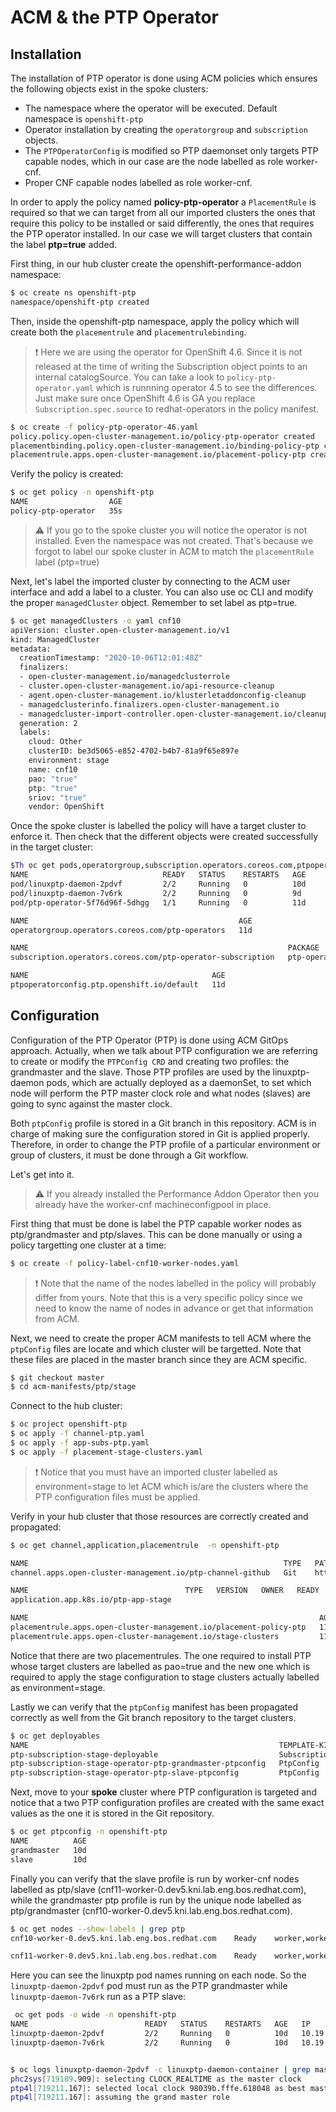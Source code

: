 # ACM & the PTP Operator

## Installation

The installation of PTP operator is done using ACM policies which ensures the following objects exist in the spoke clusters:

* The namespace where the operator will be executed. Default namespace is `openshift-ptp`
* Operator installation by creating the `operatorgroup` and `subscription` objects.
* The `PTPOperatorConfig` is modified so PTP daemonset only targets PTP capable nodes, which in our case are the node labelled as role worker-cnf.
* Proper CNF capable nodes labelled as role worker-cnf.

In order to apply the policy named **policy-ptp-operator** a `PlacementRule` is required so that we can target from all our imported clusters the ones that require this policy to be installed or said differently, the ones that requires the PTP operator installed. In our case we will target clusters that contain the label **ptp=true** added.

First thing, in our hub cluster create the openshift-performance-addon namespace:

```sh
$ oc create ns openshift-ptp
namespace/openshift-ptp created
```

Then, inside the openshift-ptp namespace, apply the policy which will create both the `placementrule` and `placementrulebinding`.

> :exclamation: Here we are using the operator for OpenShift 4.6. Since it is not released at the time of writing the Subscription object points to an internal catalogSource. You can take a look to `policy-ptp-operator.yaml` which is runnning operator 4.5 to see the differences. Just make sure once OpenShift 4.6 is GA you replace `Subscription.spec.source` to redhat-operators in the policy manifest.

```sh
$ oc create -f policy-ptp-operator-46.yaml 
policy.policy.open-cluster-management.io/policy-ptp-operator created
placementbinding.policy.open-cluster-management.io/binding-policy-ptp created
placementrule.apps.open-cluster-management.io/placement-policy-ptp created
```

Verify the policy is created:

```sh
$ oc get policy -n openshift-ptp
NAME                  AGE
policy-ptp-operator   35s
```

> :warning: If you go to the spoke cluster you will notice the operator is not installed. Even the namespace was not created. That's because we forgot to label our spoke cluster in ACM to match the `placementRule` label (ptp=true)

Next, let's label the imported cluster by connecting to the ACM user interface and add a label to a cluster. You can also use oc CLI and modify the proper `managedCluster` object. Remember to set label as ptp=true.

```sh
$ oc get managedClusters -o yaml cnf10
apiVersion: cluster.open-cluster-management.io/v1
kind: ManagedCluster
metadata:
  creationTimestamp: "2020-10-06T12:01:48Z"
  finalizers:
  - open-cluster-management.io/managedclusterrole
  - cluster.open-cluster-management.io/api-resource-cleanup
  - agent.open-cluster-management.io/klusterletaddonconfig-cleanup
  - managedclusterinfo.finalizers.open-cluster-management.io
  - managedcluster-import-controller.open-cluster-management.io/cleanup
  generation: 2
  labels:
    cloud: Other
    clusterID: be3d5065-e852-4702-b4b7-81a9f65e897e
    environment: stage
    name: cnf10
    pao: "true"
    ptp: "true"
    sriov: "true"
    vendor: OpenShift
```

Once the spoke cluster is labelled the policy will have a target cluster to enforce it. Then check that the different objects were created successfully in the target cluster:

```sh
$Th oc get pods,operatorgroup,subscription.operators.coreos.com,ptpoperatorconfig -n openshift-ptp
NAME                              READY   STATUS    RESTARTS   AGE
pod/linuxptp-daemon-2pdvf         2/2     Running   0          10d
pod/linuxptp-daemon-7v6rk         2/2     Running   0          9d
pod/ptp-operator-5f76d96f-5dhgg   1/1     Running   0          11d

NAME                                               AGE
operatorgroup.operators.coreos.com/ptp-operators   11d

NAME                                                          PACKAGE        SOURCE                       CHANNEL
subscription.operators.coreos.com/ptp-operator-subscription   ptp-operator   performance-addon-operator   4.6

NAME                                         AGE
ptpoperatorconfig.ptp.openshift.io/default   11d
```




## Configuration

Configuration of the PTP Operator (PTP) is done using ACM GitOps approach. Actually, when we talk about PTP configuration we are referring to create or modify the `PTPConfig CRD` and creating two profiles: the grandmaster and the slave. Those PTP profiles are used by the linuxptp-daemon pods, which are actually deployed as a daemonSet, to set which node will perform the PTP master clock role and what nodes (slaves) are going to sync against the master clock.

Both `ptpConfig` profile is stored in a Git branch in this repository. ACM is in charge of making sure the configuration stored in Git is applied properly. Therefore, in order to change the PTP profile of a particular environment or group of clusters, it must be done through a Git workflow.

Let's get into it.

> :warning: If you already installed the Performance Addon Operator then you already have the worker-cnf machineconfigpool in place.

First thing that must be done is label the PTP capable worker nodes as ptp/grandmaster and ptp/slaves. This can be done manually or using a policy targetting one cluster at a time:

```sh
$ oc create -f policy-label-cnf10-worker-nodes.yaml
```
> :exclamation: Note that the name of the nodes labelled in the policy will probably differ from yours. Note that this is a very specific policy since we need to know the name of nodes in advance or get that information from ACM. 

Next, we need to create the proper ACM manifests to tell ACM where the `ptpConfig` files are locate and which cluster will be targetted. Note that these files are placed in the master branch since they are ACM specific.

```sh
$ git checkout master
$ cd acm-manifests/ptp/stage
```
Connect to the hub cluster:

```sh
$ oc project openshift-ptp
$ oc apply -f channel-ptp.yaml
$ oc apply -f app-subs-ptp.yaml
$ oc apply -f placement-stage-clusters.yaml
```
> :exclamation: Notice that you must have an imported cluster labelled as environment=stage to let ACM which is/are the clusters where the PTP configuration files must be applied.

Verify in your hub cluster that those resources are correctly created and propagated:

```sh
$ oc get channel,application,placementrule  -n openshift-ptp

NAME                                                         TYPE   PATHNAME                                       AGE
channel.apps.open-cluster-management.io/ptp-channel-github   Git    https://github.com/alosadagrande/acm-cnf.git   11d

NAME                                   TYPE   VERSION   OWNER   READY   AGE
application.app.k8s.io/ptp-app-stage                                    11d

NAME                                                                 AGE    REPLICAS
placementrule.apps.open-cluster-management.io/placement-policy-ptp   119m   
placementrule.apps.open-cluster-management.io/stage-clusters         11d    
```
Notice that there are two placementrules. The one required to install PTP whose target clusters are labelled as pao=true and the new one which is required to apply the stage configuration to stage clusters actually labelled as environment=stage.

Lastly we can verify that the `ptpConfig` manifest has been propagated correctly as well from the Git branch repository to the target clusters.

```sh
$ oc get deployables
NAME                                                        TEMPLATE-KIND   TEMPLATE-APIVERSION                  AGE   STATUS
ptp-subscription-stage-deployable                           Subscription    apps.open-cluster-management.io/v1   11d   Propagated
ptp-subscription-stage-operator-ptp-grandmaster-ptpconfig   PtpConfig       ptp.openshift.io/v1                  11d   
ptp-subscription-stage-operator-ptp-slave-ptpconfig         PtpConfig       ptp.openshift.io/v1                  11d   
```

Next, move to your **spoke** cluster where PTP configuration is targeted and notice that a two PTP configuration profiles are created with the same exact values as the one it is stored in the Git repository.

```sh 
$ oc get ptpconfig -n openshift-ptp
NAME          AGE
grandmaster   10d
slave         10d
```

Finally you can verify that the slave profile is run by worker-cnf nodes labelled as ptp/slave (cnf11-worker-0.dev5.kni.lab.eng.bos.redhat.com), while the grandmaster ptp profile is run by the unique node labelled as ptp/grandmaster (cnf10-worker-0.dev5.kni.lab.eng.bos.redhat.com).

```sh
$ oc get nodes --show-labels | grep ptp
cnf10-worker-0.dev5.kni.lab.eng.bos.redhat.com    Ready    worker,worker-cnf   10d   v1.19.0+db1fc96   beta.kubernetes.io/arch=amd64,beta.kubernetes.io/os=linux,kubernetes.io/arch=amd64,kubernetes.io/hostname=cnf10-worker-0.dev5.kni.lab.eng.bos.redhat.com,kubernetes.io/os=linux,node-role.kubernetes.io/worker-cnf=,node-role.kubernetes.io/worker=,node.openshift.io/os_id=rhcos,ptp/grandmaster=

cnf11-worker-0.dev5.kni.lab.eng.bos.redhat.com    Ready    worker,worker-cnf   13d   v1.19.0+db1fc96   beta.kubernetes.io/arch=amd64,beta.kubernetes.io/os=linux,kubernetes.io/arch=amd64,kubernetes.io/hostname=cnf11-worker-0.dev5.kni.lab.eng.bos.redhat.com,kubernetes.io/os=linux,node-role.kubernetes.io/worker-cnf=,node-role.kubernetes.io/worker=,node.openshift.io/os_id=rhcos,ptp/slave=
```
Here you can see the linuxptp pod names running on each node. So the `linuxptp-daemon-2pdvf` pod must run as the PTP grandmaster while `linuxptp-daemon-7v6rk` run as a PTP slave:

```sh
 oc get pods -o wide -n openshift-ptp
NAME                          READY   STATUS    RESTARTS   AGE   IP              NODE                                              NOMINATED NODE   READINESS GATES
linuxptp-daemon-2pdvf         2/2     Running   0          10d   10.19.135.105   cnf10-worker-0.dev5.kni.lab.eng.bos.redhat.com    <none>           <none>
linuxptp-daemon-7v6rk         2/2     Running   0          10d   10.19.135.106   cnf11-worker-0.dev5.kni.lab.eng.bos.redhat.com    <none>           <none>


$ oc logs linuxptp-daemon-2pdvf -c linuxptp-daemon-container | grep master
phc2sys[719189.909]: selecting CLOCK_REALTIME as the master clock
ptp4l[719211.167]: selected local clock 98039b.fffe.618048 as best master
ptp4l[719211.167]: assuming the grand master role
```








